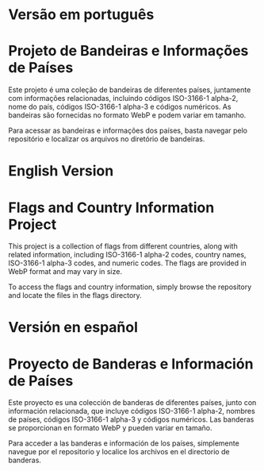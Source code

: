 # Versão em português
# Projeto de Bandeiras e Informações de Países
Este projeto é uma coleção de bandeiras de diferentes países, juntamente com informações relacionadas, incluindo códigos ISO-3166-1 alpha-2, nome do país, códigos ISO-3166-1 alpha-3 e códigos numéricos. As bandeiras são fornecidas no formato WebP e podem variar em tamanho.

Para acessar as bandeiras e informações dos países, basta navegar pelo repositório e localizar os arquivos no diretório de bandeiras.

# English Version
# Flags and Country Information Project
This project is a collection of flags from different countries, along with related information, including ISO-3166-1 alpha-2 codes, country names, ISO-3166-1 alpha-3 codes, and numeric codes. The flags are provided in WebP format and may vary in size.

To access the flags and country information, simply browse the repository and locate the files in the flags directory.

# Versión en español
# Proyecto de Banderas e Información de Países
Este proyecto es una colección de banderas de diferentes países, junto con información relacionada, que incluye códigos ISO-3166-1 alpha-2, nombres de países, códigos ISO-3166-1 alpha-3 y códigos numéricos. Las banderas se proporcionan en formato WebP y pueden variar en tamaño.

Para acceder a las banderas e información de los países, simplemente navegue por el repositorio y localice los archivos en el directorio de banderas.